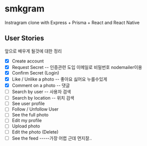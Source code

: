 # smkgram
Instragram clone with Express + Prisma + React and React Native

## User Stories
앞으로 배우게 될것에 대한 정리
- [X] Create account
- [X] Request Secret    -- 인증관련 도입 이메일로 비밀번호 nodemailer이용
- [X] Confirm Secret (Login)
- [X] Like / Unlike a photo -- 좋아요 싫어요 누를수있게
- [X] Comment on a photo    -- 댓글
- [ ] Search by user        -- 사용자 검색
- [ ] Search by location    -- 위치 검색
- [ ] See user profile
- [ ] Follow / Unfollow User 
- [ ] See the full photo
- [ ] Edit my profile
- [ ] Upload photo
- [ ] Edit the photo (Delete)
- [ ] See the feed   -----가장 어렵 근데 먼지잘..